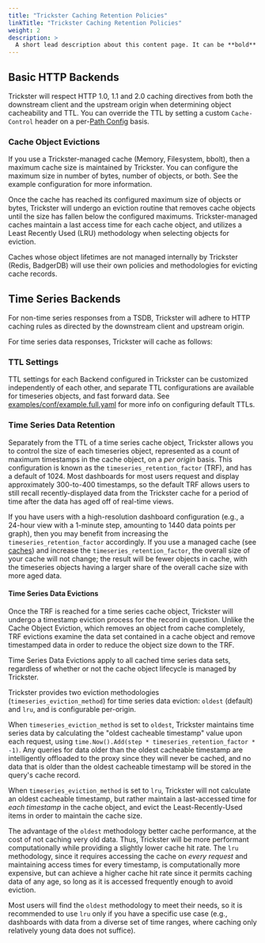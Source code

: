 ```yaml
---
title: "Trickster Caching Retention Policies"
linkTitle: "Trickster Caching Retention Policies"
weight: 2
description: >
  A short lead description about this content page. It can be **bold** or _italic_ and can be split over multiple paragraphs.
---
```


## Basic HTTP Backends

Trickster will respect HTTP 1.0, 1.1 and 2.0 caching directives from both the downstream client and the upstream origin when determining object cacheability and TTL. You can override the TTL by setting a custom `Cache-Control` header on a per-[Path Config](./paths.md) basis.

### Cache Object Evictions

If you use a Trickster-managed cache (Memory, Filesystem, bbolt), then a maximum cache size is maintained by Trickster. You can configure the maximum size in number of bytes, number of objects, or both. See the example configuration for more information.

Once the cache has reached its configured maximum size of objects or bytes, Trickster will undergo an eviction routine that removes cache objects until the size has fallen below the configured maximums. Trickster-managed caches maintain a last access time for each cache object, and utilizes a Least Recently Used (LRU) methodology when selecting objects for eviction.

Caches whose object lifetimes are not managed internally by Trickster (Redis, BadgerDB) will use their own policies and methodologies for evicting cache records.

## Time Series Backends

For non-time series responses from a TSDB, Trickster will adhere to HTTP caching rules as directed by the downstream client and upstream origin.

For time series data responses, Trickster will cache as follows:

### TTL Settings

TTL settings for each Backend configured in Trickster can be customized independently of each other, and separate TTL configurations are available for timeseries objects, and fast forward data. See [examples/conf/example.full.yaml](../examples/conf/example.full.yaml) for more info on configuring default TTLs.

### Time Series Data Retention

Separately from the TTL of a time series cache object, Trickster allows you to control the size of each timeseries object, represented as a count of maximum timestamps in the cache object, on a _per origin_ basis. This configuration is known as the `timeseries_retention_factor` (TRF), and has a default of 1024. Most dashboards for most users request and display approximately 300-to-400 timestamps, so the default TRF allows users to still recall recently-displayed data from the Trickster cache for a period of time after the data has aged off of real-time views.

If you have users with a high-resolution dashboard configuration (e.g., a 24-hour view with a 1-minute step, amounting to 1440 data points per graph), then you may benefit from increasing the `timeseries_retention_factor` accordingly. If you use a managed cache (see [caches](./caches.md)) and increase the `timeseries_retention_factor`, the overall size of your cache will not change; the result will be fewer objects in cache, with the timeseries objects having a larger share of the overall cache size with more aged data.

#### Time Series Data Evictions

Once the TRF is reached for a time series cache object, Trickster will undergo a timestamp eviction process for the record in question. Unlike the Cache Object Eviction, which removes an object from cache completely, TRF evictions examine the data set contained in a cache object and remove timestamped data in order to reduce the object size down to the TRF.

Time Series Data Evictions apply to all cached time series data sets, regardless of whether or not the cache object lifecycle is managed by Trickster.

Trickster provides two eviction methodologies (`timeseries_eviction_method`) for time series data eviction: `oldest` (default) and `lru`, and is configurable per-origin.

When `timeseries_eviction_method` is set to `oldest`, Trickster maintains time series data by calculating the "oldest cacheable timestamp" value upon each request, using `time.Now().Add(step * timeseries_retention_factor * -1)`. Any queries for data older than the oldest cacheable timestamp are intelligently offloaded to the proxy since they will never be cached, and no data that is older than the oldest cacheable timestamp will be stored in the query's cache record.

When `timeseries_eviction_method` is set to `lru`, Trickster will not calculate an oldest cacheable timestamp, but rather maintain a last-accessed time for _each timestamp_ in the cache object, and evict the Least-Recently-Used items in order to maintain the cache size.

The advantage of the `oldest` methodology better cache performance, at the cost of not caching very old data. Thus, Trickster will be more performant computationally while providing a slightly lower cache hit rate.  The `lru` methodology, since it requires accessing the cache on _every request_ and maintaining access times for every timestamp, is computationally more expensive, but can achieve a higher cache hit rate since it permits caching data of any age, so long as it is accessed frequently enough to avoid eviction.

Most users will find the `oldest` methodology to meet their needs, so it is recommended to use `lru` only if you have a specific use case (e.g., dashboards with data from a diverse set of time ranges, where caching only relatively young data does not suffice).
